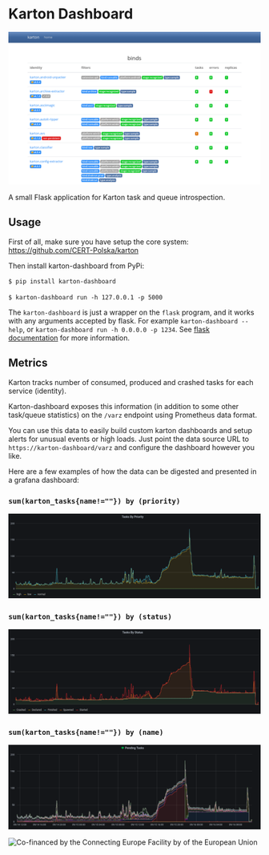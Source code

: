 # Karton Dashboard

![](img/dashboard.png)

A small Flask application for Karton task and queue introspection.

## Usage

First of all, make sure you have setup the core system: https://github.com/CERT-Polska/karton

Then install karton-dashboard from PyPi:

```shell
$ pip install karton-dashboard

$ karton-dashboard run -h 127.0.0.1 -p 5000
```

The `karton-dashboard` is just a wrapper on the `flask` program, and it works with any arguments accepted by flask. For example `karton-dashboard --help`, or `karton-dashboard run -h 0.0.0.0 -p 1234`. See [flask documentation](https://flask.palletsprojects.com/en/1.1.x/cli/) for more information.

## Metrics

Karton tracks number of consumed, produced and crashed tasks for each service (identity).

Karton-dashboard exposes this information (in addition to some other task/queue statistics) on the `/varz` endpoint using Prometheus data format.

You can use this data to easily build custom karton dashboards and setup alerts for unusual events or high loads. Just point the data source URL to `https://karton-dashboard/varz` and configure the dashboard however you like.

Here are a few examples of how the data can be digested and presented in a grafana dashboard:

### `sum(karton_tasks{name!=""}) by (priority)`
![](img/grafana_priority.png)



### `sum(karton_tasks{name!=""}) by (status)`
![](img/grafana_status.png)



### `sum(karton_tasks{name!=""}) by (name)`
![](img/grafana_pending.png)


![Co-financed by the Connecting Europe Facility by of the European Union](https://www.cert.pl/uploads/2019/02/en_horizontal_cef_logo-e1550495232540.png)
